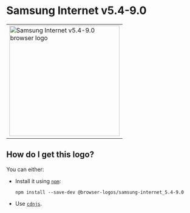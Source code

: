 # Samsung Internet v5.4-9.0

<table>
    <tr height=300>
        <td>
            <a href="https://github.com/alrra/browser-logos/tree/a37a86c885490f37c989db16cc17accfc1b25a05/src/archive/samsung-internet_5.4-9.0">
                <img width=290 src="https://raw.githubusercontent.com/alrra/browser-logos/a37a86c885490f37c989db16cc17accfc1b25a05/src/archive/samsung-internet_5.4-9.0/samsung-internet_5.4-9.0_512x512.png" alt="Samsung Internet v5.4-9.0 browser logo">
            </a>
        </td>
    </tr>
</table>

## How do I get this logo?

You can either:

* Install it using [`npm`][npm]:

  `npm install --save-dev @browser-logos/samsung-internet_5.4-9.0`

* Use [`cdnjs`][cdnjs].

<!-- Link labels: -->

[cdnjs]: https://cdnjs.com/libraries/browser-logos
[npm]: https://www.npmjs.com/
